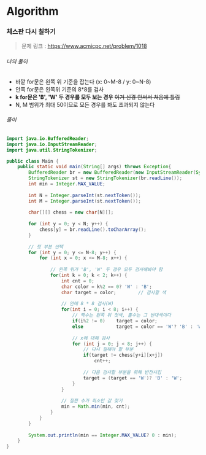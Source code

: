 # Algorithm

### 체스판 다시 칠하기

> 문제 링크 : https://www.acmicpc.net/problem/1018



###### 나의 풀이

* 바깥 for문은 왼쪽 위 기준을 잡는다 (x: 0~M-8 / y: 0~N-8)
* 안쪽 for문은 왼쪽위 기준의 8*8를 검사
* **k for문은 'B', 'W' 두 경우를 모두 보는 경우** ~~이거 신경 안써서 처음에 틀림~~
* N, M 범위가 최대 50이므로 모든 경우를 봐도 초과되지 않는다




###### 풀이

~~~java
import java.io.BufferedReader;
import java.io.InputStreamReader;
import java.util.StringTokenizer;

public class Main {
	public static void main(String[] args) throws Exception{
		BufferedReader br = new BufferedReader(new InputStreamReader(System.in));
		StringTokenizer st = new StringTokenizer(br.readLine());
		int min = Integer.MAX_VALUE;
		
		int N = Integer.parseInt(st.nextToken());
		int M = Integer.parseInt(st.nextToken());
		
		char[][] chess = new char[N][];
		
		for (int y = 0; y < N; y++) {
			chess[y] = br.readLine().toCharArray();
		}
		
		// 첫 부분 선택
		for (int y = 0; y <= N-8; y++) {
			for (int x = 0; x <= M-8; x++) {
				
				// 왼쪽 위가 'B', 'W' 두 경우 모두 검사해봐야 함
				for(int k = 0; k < 2; k++) {
					int cnt = 0;
					char color = k%2 == 0? 'W' : 'B';
					char target = color;		// 검사할 색
					
					// 안에 8 * 8 검사(W)
					for(int i = 0; i < 8; i++) {
						// 짝수는 왼쪽 위 첫색, 홀수는 그 반대색이다
						if(i%2 != 0)	target = color;
						else			target = color == 'W'? 'B' : 'W';
						
						// x에 대해 검사
						for (int j = 0; j < 8; j++) {
							// 다시 칠해야 할 부분
							if(target != chess[y+i][x+j])
								cnt++;
							
							// 다음 검사할 부분을 위해 반전시킴
							target = (target == 'W')? 'B' : 'W';
						}
					}
					
					// 칠한 수가 최소인 값 찾기
					min = Math.min(min, cnt);
				}
			}
		}
		
		System.out.println(min == Integer.MAX_VALUE? 0 : min);
	}
}

~~~